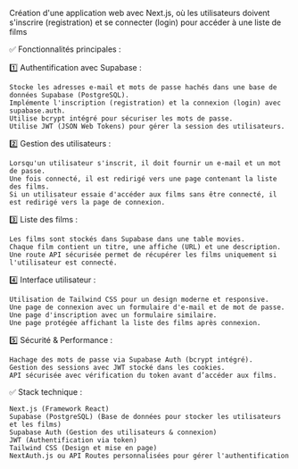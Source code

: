 Création d'une application web avec Next.js, où les utilisateurs doivent s'inscrire (registration) et se connecter (login) pour accéder à une liste de films

✅ Fonctionnalités principales :

1️⃣ Authentification avec Supabase :

    Stocke les adresses e-mail et mots de passe hachés dans une base de données Supabase (PostgreSQL).
    Implémente l'inscription (registration) et la connexion (login) avec supabase.auth.
    Utilise bcrypt intégré pour sécuriser les mots de passe.
    Utilise JWT (JSON Web Tokens) pour gérer la session des utilisateurs.

2️⃣ Gestion des utilisateurs :

    Lorsqu'un utilisateur s'inscrit, il doit fournir un e-mail et un mot de passe.
    Une fois connecté, il est redirigé vers une page contenant la liste des films.
    Si un utilisateur essaie d'accéder aux films sans être connecté, il est redirigé vers la page de connexion.

3️⃣ Liste des films :

    Les films sont stockés dans Supabase dans une table movies.
    Chaque film contient un titre, une affiche (URL) et une description.
    Une route API sécurisée permet de récupérer les films uniquement si l'utilisateur est connecté.

4️⃣ Interface utilisateur :

    Utilisation de Tailwind CSS pour un design moderne et responsive.
    Une page de connexion avec un formulaire d'e-mail et de mot de passe.
    Une page d'inscription avec un formulaire similaire.
    Une page protégée affichant la liste des films après connexion.

5️⃣ Sécurité & Performance :

    Hachage des mots de passe via Supabase Auth (bcrypt intégré).
    Gestion des sessions avec JWT stocké dans les cookies.
    API sécurisée avec vérification du token avant d’accéder aux films.

✅ Stack technique :

    Next.js (Framework React)
    Supabase (PostgreSQL) (Base de données pour stocker les utilisateurs et les films)
    Supabase Auth (Gestion des utilisateurs & connexion)
    JWT (Authentification via token)
    Tailwind CSS (Design et mise en page)
    NextAuth.js ou API Routes personnalisées pour gérer l'authentification
